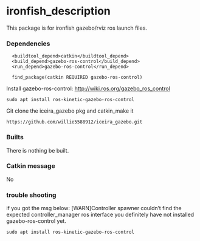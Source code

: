 # ironfish_description
This package is for ironfish gazebo/rviz ros launch files.

### Dependencies
```
  <buildtool_depend>catkin</buildtool_depend>
  <build_depend>gazebo-ros-control</build_depend>
  <run_depend>gazebo-ros-control</run_depend>
```
```
  find_package(catkin REQUIRED gazebo-ros-control)
```
Install gazebo-ros-control:
http://wiki.ros.org/gazebo_ros_control
```
sudo apt install ros-kinetic-gazebo-ros-control
```
Git clone the iceira_gazebo pkg and catkin_make it
```
https://github.com/willie5588912/iceira_gazebo.git
```

### Builts
There is nothing be built.

### Catkin message
No

### trouble shooting
if you got the msg below:
[WARN]Controller spawner couldn’t find the expected controller_manager ros interface
you definitely have not installed gazebo-ros-control yet.
```
sudo apt install ros-kinetic-gazebo-ros-control
```

